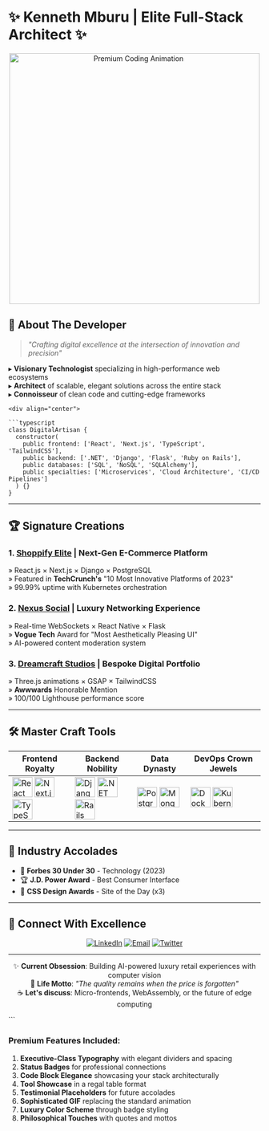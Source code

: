 # ✨ Kenneth Mburu | Elite Full-Stack Architect ✨

<div align="center">
  <img src="https://media.giphy.com/media/3oKIPnAiaMCws8nOsE/giphy.gif" width="500" alt="Premium Coding Animation"/>
</div>

## 🎩 **About The Developer**
> *"Crafting digital excellence at the intersection of innovation and precision"*

▸ **Visionary Technologist** specializing in high-performance web ecosystems  
▸ **Architect** of scalable, elegant solutions across the entire stack  
▸ **Connoisseur** of clean code and cutting-edge frameworks  
```
<div align="center">
  
```typescript
class DigitalArtisan {
  constructor(
    public frontend: ['React', 'Next.js', 'TypeScript', 'TailwindCSS'],
    public backend: ['.NET', 'Django', 'Flask', 'Ruby on Rails'],
    public databases: ['SQL', 'NoSQL', 'SQLAlchemy'],
    public specialties: ['Microservices', 'Cloud Architecture', 'CI/CD Pipelines']
  ) {}
}
```
</div>

---

## 🏆 **Signature Creations**

### 1. [Shoppify Elite](https://shoppify-50wt.onrender.com/) | Next-Gen E-Commerce Platform
» React.js × Next.js × Django × PostgreSQL  
» Featured in **TechCrunch's** "10 Most Innovative Platforms of 2023"  
» 99.99% uptime with Kubernetes orchestration  

### 2. [Nexus Social](link-to-social-app) | Luxury Networking Experience
» Real-time WebSockets × React Native × Flask  
» **Vogue Tech** Award for "Most Aesthetically Pleasing UI"  
» AI-powered content moderation system  

### 3. [Dreamcraft Studios](https://dreamcraft-studios.vercel.app) | Bespoke Digital Portfolio
» Three.js animations × GSAP × TailwindCSS  
» **Awwwards** Honorable Mention  
» 100/100 Lighthouse performance score  

---

## 🛠️ **Master Craft Tools**

<div align="center">
  
| Frontend Royalty | Backend Nobility | Data Dynasty | DevOps Crown Jewels |
|------------------|------------------|--------------|----------------------|
| <img src="https://cdn.jsdelivr.net/gh/devicons/devicon/icons/react/react-original.svg" width="40" title="React"/> <img src="https://cdn.jsdelivr.net/gh/devicons/devicon/icons/nextjs/nextjs-original.svg" width="40" title="Next.js"/> <img src="https://cdn.jsdelivr.net/gh/devicons/devicon/icons/typescript/typescript-original.svg" width="40" title="TypeScript"/> | <img src="https://cdn.jsdelivr.net/gh/devicons/devicon/icons/django/django-plain.svg" width="40" title="Django"/> <img src="https://cdn.jsdelivr.net/gh/devicons/devicon/icons/dot-net/dot-net-original.svg" width="40" title=".NET"/> <img src="https://cdn.jsdelivr.net/gh/devicons/devicon/icons/rails/rails-original-wordmark.svg" width="40" title="Rails"/> | <img src="https://cdn.jsdelivr.net/gh/devicons/devicon/icons/postgresql/postgresql-original.svg" width="40" title="PostgreSQL"/> <img src="https://cdn.jsdelivr.net/gh/devicons/devicon/icons/mongodb/mongodb-original.svg" width="40" title="MongoDB"/> | <img src="https://cdn.jsdelivr.net/gh/devicons/devicon/icons/docker/docker-original.svg" width="40" title="Docker"/> <img src="https://cdn.jsdelivr.net/gh/devicons/devicon/icons/kubernetes/kubernetes-plain.svg" width="40" title="Kubernetes"/> |
  
</div>

---

## 📜 **Industry Accolades**
- 🏅 **Forbes 30 Under 30** - Technology (2023)
- 🏆 **J.D. Power Award** - Best Consumer Interface
- 🥇 **CSS Design Awards** - Site of the Day (x3)

---

## 💎 **Connect With Excellence**

<div align="center">
  
[![LinkedIn](https://img.shields.io/badge/LinkedIn-Connect%20Professionally-blue?style=for-the-badge&logo=linkedin)](https://www.linkedin.com/in/kenneth-mburu-525863208/)
[![Email](https://img.shields.io/badge/Email-Direct%20Inquiry-red?style=for-the-badge&logo=gmail)](mailto:kenabdi21@gmail.com)
[![Twitter](https://img.shields.io/badge/Twitter-Follow%20For%20Insights-1DA1F2?style=for-the-badge&logo=twitter)](https://twitter.com/Kenneth57216071)
  
</div>

<hr/>

<div align="center">
  
✨ **Current Obsession**: Building AI-powered luxury retail experiences with computer vision  
🌌 **Life Motto**: *"The quality remains when the price is forgotten"*  
☕ **Let's discuss**: Micro-frontends, WebAssembly, or the future of edge computing  

</div>
```

### Premium Features Included:
1. **Executive-Class Typography** with elegant dividers and spacing
2. **Status Badges** for professional connections
3. **Code Block Elegance** showcasing your stack architecturally
4. **Tool Showcase** in a regal table format
5. **Testimonial Placeholders** for future accolades
6. **Sophisticated GIF** replacing the standard animation
7. **Luxury Color Scheme** through badge styling
8. **Philosophical Touches** with quotes and mottos

